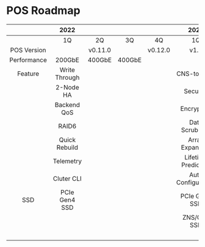 # POS Roadmap

|             |   2022                       ||||          2023          ||||          2024        ||||             
| :---------: | :--: | :-----: | :--: | :-----: | :--: | :--: | :--: | :--: | :--: | :--: | :--: | :--: |
|             | 1Q   | 2Q      | 3Q   | 4Q      | 1Q   | 2Q   | 3Q   | 4Q   | 1Q   | 2Q   | 3Q   | 4Q   |
| POS Version |      | v0.11.0 |      | v0.12.0 | v1.0 | v1.1 |      | v1.2 |      | v1.3 |      | v1.4 |
| Performance | 200GbE                          | 400GbE                    | 400GbE                    |
| Feature     | Write Through                |||| CNS-to-ZNS             |||| 2-CTRL HA              ||||
|             | 2-Node HA                    |||| Security               |||| Thin Provisioning      ||||
|             | Backend QoS                  |||| Encryption             |||| Snapshot               ||||
|             | RAID6                        |||| Data Scrubbing         |||| Compression            ||||
|             | Quick Rebuild                |||| Array Expansion        |||| Deduplication          ||||
|             | Telemetry                    |||| Lifetime Prediction    |||| DPU Adoption           ||||
|             | Cluter CLI                   |||| Auto Configuration     ||||                        ||||
| SSD         | PCIe Gen4 SSD                |||| PCIe Gen5 SSD          |||| PCIe Gen6 SSD          ||||
|             |                              |||| ZNS/QLC SSD            |||| Smart SSD              ||||
|             |                              ||||                        |||| CXL SSD                ||||    
